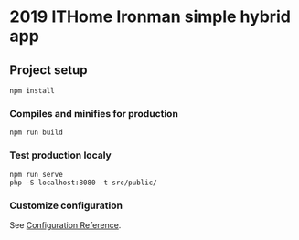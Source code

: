 # 2019 ITHome Ironman simple hybrid app

## Project setup

```
npm install
```

### Compiles and minifies for production

```
npm run build
```

### Test production localy

```
npm run serve
php -S localhost:8080 -t src/public/
```

### Customize configuration
See [Configuration Reference](https://cli.vuejs.org/config/).
